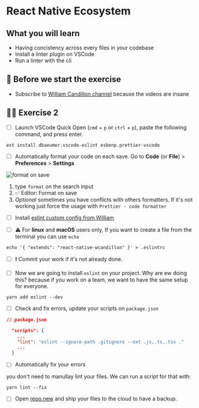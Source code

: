 # React Native Ecosystem

## What you will learn

- Having concistency across every files in your codebase
- Install a linter plugin on VSCode
- Run a linter with the cli

## 👾 Before we start the exercise

- Subscribe to [William Candillon channel](https://www.youtube.com/channel/UC806fwFWpiLQV5y-qifzHnA) because the videos are insane

## 👨‍🚀 Exercise 2

- [ ] Launch VSCode Quick Open (`cmd` + `p` or `ctrl` + `p`), paste the following command, and press enter.

```console
ext install dbaeumer.vscode-eslint esbenp.prettier-vscode
```

- [ ] Automatically format your code on each save. Go to **Code** (or **File**) > **Preferences** > **Settings**

![format on save](https://raw.githubusercontent.com/flexbox/react-native-workshop/main/challenges/react-native-ecosystem/format-on-save.png)

1. type `format` on the search input
2. ✅ Editor: Format on save
3. _Optional_ sometimes you have conflicts with others formatters. If it's not working just force the usage with `Prettier - code formatter`

- [ ] Install [eslint custom config from William](https://github.com/wcandillon/eslint-config-react-native-wcandillon#readme)

- [ ] ⚠️ For **linux** and **macOS** users only, If you want to create a file from the terminal you can use `echo`


```console
echo '{ "extends": "react-native-wcandillon" }' > .eslintrc
```

- [ ] ❗ Commit your work if it's not already done.

- [ ] Now we are going to install `eslint` on your project. Why are ew doing this? because if you work on a team, we want to have the same setup for everyone.

```console
yarn add eslint --dev
```

- [ ] Check and fix errors, update your scripts on `package.json`

```json
// package.json

  "scripts": {
    ...
    "lint": "eslint --ignore-path .gitignore --ext .js,.ts,.tsx ."
    ...
  }
```

- [ ] Automatically fix your errors

you don't need to manullay lint your files. We can run a script for that with:

```console
yarn lint --fix
```

- [ ] Open [repo.new](https://repo.new) and ship your files to the cloud to have a backup.
